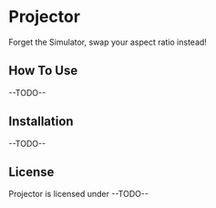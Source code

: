# Projector
Forget the Simulator, swap your aspect ratio instead!

## How To Use
--TODO--

## Installation
--TODO--

## License
Projector is licensed under --TODO--
